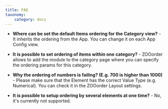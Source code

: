 ```yaml
---
title: FAQ
taxonomy:
    category: docs
---
```


* **Where can be set the default Items ordering for the Category view?** - It inherits the ordering from the App. You can change it on each App Config view.

* **It is possible to set ordering of items within one category?** - ZOOorder allows to add the module to the category page where you can specify the ordering params for this category.

* **Why the ordering of numbers is failing? (E.g. 700 is higher than 1000)** - Please make sure that the Element has the correct Value Type (e.g. Numerical). You can check it in the ZOOorder Layout settings.

* **It is possible to setup ordering by several elements at one time?** - No, it's currently not supported.
